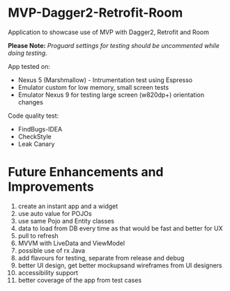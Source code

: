 # MVP-Dagger2-Retrofit-Room
Application to showcase use of MVP with Dagger2, Retrofit and Room

**Please Note:** _Proguard settings for testing should be uncommented while doing testing._

App tested on:
- Nexus 5 (Marshmallow) - Intrumentation test using Espresso
- Emulator custom for low memory, small screen tests
- Emulator Nexus 9 for testing large screen (w820dp+) orientation changes

Code quality test:
- FindBugs-IDEA
- CheckStyle
- Leak Canary

# Future Enhancements and Improvements
1. create an instant app and a widget
2. use auto value for POJOs
3. use same Pojo and Entity classes
4. data to load from DB every time as that would be fast and better for UX
5. pull to refresh
6. MVVM with LiveData and ViewModel
7. possible use of rx Java
8. add flavours for testing, separate from release and debug
9. better UI design, get better mockupsand wireframes from UI designers
10. accessibility support
11. better coverage of the app from test cases
